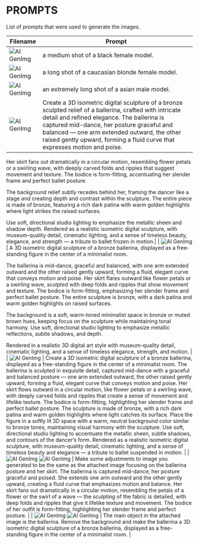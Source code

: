 # PROMPTS

List of prompts that were used to generate the images.

| Filename | Prompt |
| --- | --- |
| <img alt="AI GenImg" src="Gemini_Generated_Image_19mcuz19mcuz19mc.png"> | a medium shot of a black female model. |
| <img alt="AI GenImg" src="Gemini_Generated_Image_jayk1hjayk1hjayk.png"> | a long shot of a caucasian blonde female model. |
| <img alt="AI GenImg" src="Gemini_Generated_Image_r4pyy5r4pyy5r4py.png"> | an extremely long shot of a asian male model.|
| <img alt="AI GenImg" src="ChatGPT Image Oct 15, 2025, 11_38_53 PM.png"> | Create a 3D isometric digital sculpture of a bronze sculpted relief of a ballerina, crafted with intricate detail and refined elegance. The ballerina is captured mid-dance, her posture graceful and balanced — one arm extended outward, the other raised gently upward, forming a fluid curve that expresses motion and poise.

Her skirt fans out dramatically in a circular motion, resembling flower petals or a swirling wave, with deeply carved folds and ripples that suggest movement and texture. The bodice is form-fitting, accentuating her slender frame and perfect ballet posture.

The background relief subtly recedes behind her, framing the dancer like a stage and creating depth and contrast within the sculpture.
The entire piece is made of bronze, featuring a rich dark patina with warm golden highlights where light strikes the raised surfaces.

Use soft, directional studio lighting to emphasize the metallic sheen and shadow depth.
Rendered as a realistic isometric digital sculpture, with museum-quality detail, cinematic lighting, and a sense of timeless beauty, elegance, and strength — a tribute to ballet frozen in motion.|
| <img alt="AI GenImg" src="Gemini_Generated_Image_to8wstto8wstto8w.png"> | A 3D isometric digital sculpture of a bronze ballerina, displayed as a free-standing figure in the center of a minimalist room.

The ballerina is mid-dance, graceful and balanced, with one arm extended outward and the other raised gently upward, forming a fluid, elegant curve that conveys motion and poise.
Her skirt flares outward like flower petals or a swirling wave, sculpted with deep folds and ripples that show movement and texture. The bodice is form-fitting, emphasizing her slender frame and perfect ballet posture.
The entire sculpture is bronze, with a dark patina and warm golden highlights on raised surfaces.

The background is a soft, warm-toned minimalist space in bronze or muted brown hues, keeping focus on the sculpture while maintaining tonal harmony.
Use soft, directional studio lighting to emphasize metallic reflections, subtle shadows, and depth.

Rendered in a realistic 3D digital art style with museum-quality detail, cinematic lighting, and a sense of timeless elegance, strength, and motion. |
| <img alt="AI GenImg" src="ChatGPT Image Oct 15, 2025, 11_52_54 PM.png"> | Create a 3D isometric digital sculpture of a bronze ballerina, displayed as a free-standing figure in the center of a minimalist room. The ballerina is sculpted in exquisite detail, captured mid-dance with a graceful and balanced posture — one arm extended outward, the other raised gently upward, forming a fluid, elegant curve that conveys motion and poise. Her skirt flows outward in a circular motion, like flower petals or a swirling wave, with deeply carved folds and ripples that create a sense of movement and lifelike texture. The bodice is form-fitting, highlighting her slender frame and perfect ballet posture. The sculpture is made of bronze, with a rich dark patina and warm golden highlights where light catches its surface. Place the figure in a softly lit 3D space with a warm, neutral background color similar to bronze tones, maintaining visual harmony with the sculpture. Use soft, directional studio lighting to accentuate the metallic sheen, subtle shadows, and contours of the dancer’s form. Rendered as a realistic isometric digital sculpture, with museum-quality detail, cinematic lighting, and a sense of timeless beauty and elegance — a tribute to ballet suspended in motion. |
| <img alt="AI GenImg" src="ChatGPT Image Oct 16, 2025, 12_02_14 AM.png"> <img alt="AI GenImg" src="ballerina.jpg"> | Make some adjustments to image you generated to be the same as the attached image focusing on the ballerina posture and her skirt. The ballerina is captured mid-dance, her posture graceful and poised. She extends one arm outward and the other gently upward, creating a fluid curve that emphasizes motion and balance. Her skirt fans out dramatically in a circular motion, resembling the petals of a flower or the swirl of a wave — the sculpting of the fabric is detailed, with deep folds and ripples that give it lifelike texture and movement. The bodice of her outfit is form-fitting, highlighting her slender frame and perfect posture. |
| <img alt="AI GenImg" src="ChatGPT Image Oct 16, 2025, 12_11_52 AM.png"> <img alt="AI GenImg" src="ballerina.jpg"> | The main object in the attached image is the ballerina. Remove the background and make the ballerina a 3D isometric digital sculpture of a bronze ballerina, displayed as a free-standing figure in the center of a minimalist room. |